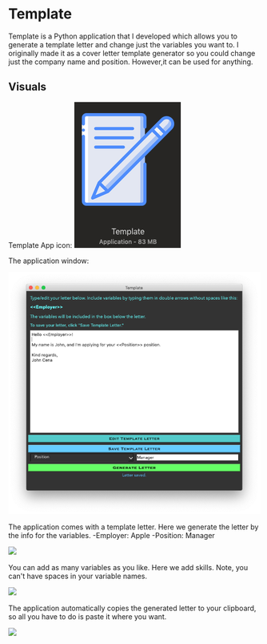 # Template
Template is a Python application that I developed which allows you to generate a template letter and change just the variables you want to. I originally made it as a cover letter template generator so you could change just the company name and position. However,it can be used for anything.

## Visuals 

Template App icon:                                ![](Screenshots/AppIcon.png)

The application window:

![](Screenshots/AppUI.png)

The application comes with a template letter. Here we generate the letter by the info for the variables. 
-Employer: Apple
-Position: Manager

![](Gifs/GenerateLetter.gif)

You can add as many variables as you like. Here we add skills. Note, you can't have spaces in your variable names. 

![](Gifs/AddVars.gif)

The application automatically copies the generated letter to your clipboard, so all you have to do is paste it where you want. 

![](Gifs/Copy.gif)
